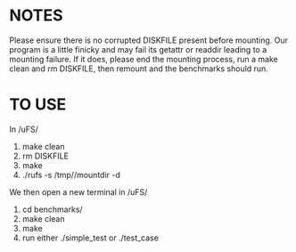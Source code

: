 # NOTES
Please ensure there is no corrupted DISKFILE present before mounting. Our program is a
little finicky and may fail its getattr or readdir leading to a mounting failure. If it does,
please end the mounting process, run a make clean and rm DISKFILE, then remount and
the benchmarks should run.

# TO USE
In /uFS/
1. make clean
2. rm DISKFILE
3. make
4. ./rufs -s /tmp/<NETID>/mountdir -d

We then open a new terminal in /uFS/
1. cd benchmarks/
2. make clean
3. make
4. run either ./simple_test or ./test_case
